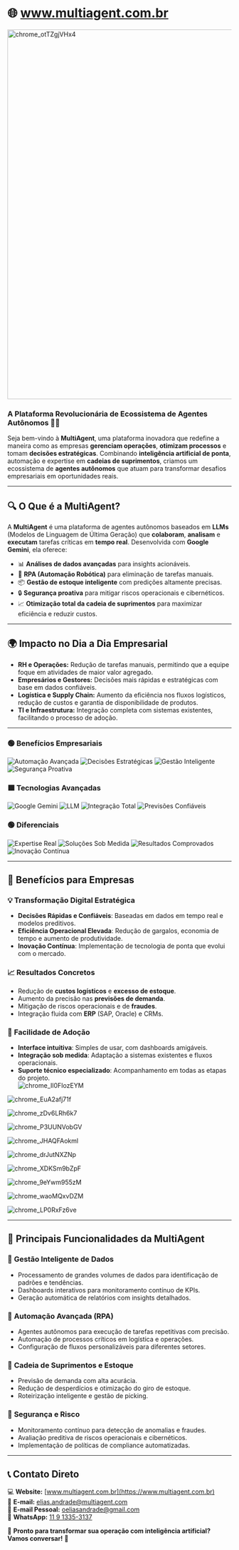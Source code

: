 # 🌐 **www.multiagent.com.br**  

<img width="829" alt="chrome_otTZgjVHx4" src="https://github.com/user-attachments/assets/a9f8dcba-f034-4705-b72c-388e251a0113" />

### **A Plataforma Revolucionária de Ecossistema de Agentes Autônomos** 🚀🤖  

Seja bem-vindo à **MultiAgent**, uma plataforma inovadora que redefine a maneira como as empresas **gerenciam operações**, **otimizam processos** e tomam **decisões estratégicas**. Combinando **inteligência artificial de ponta**, automação e expertise em **cadeias de suprimentos**, criamos um ecossistema de **agentes autônomos** que atuam para transformar desafios empresariais em oportunidades reais.  

---

## 🔍 **O Que é a MultiAgent?**  

A **MultiAgent** é uma plataforma de agentes autônomos baseados em **LLMs** (Modelos de Linguagem de Última Geração) que **colaboram**, **analisam** e **executam** tarefas críticas em **tempo real**. Desenvolvida com **Google Gemini**, ela oferece:  

- 📊 **Análises de dados avançadas** para insights acionáveis.  
- 🤖 **RPA (Automação Robótica)** para eliminação de tarefas manuais.  
- 📦 **Gestão de estoque inteligente** com predições altamente precisas.  
- 🔒 **Segurança proativa** para mitigar riscos operacionais e cibernéticos.  
- 📈 **Otimização total da cadeia de suprimentos** para maximizar eficiência e reduzir custos.  

---

## 🌍 **Impacto no Dia a Dia Empresarial**  

- **RH e Operações:** Redução de tarefas manuais, permitindo que a equipe foque em atividades de maior valor agregado.  
- **Empresários e Gestores:** Decisões mais rápidas e estratégicas com base em dados confiáveis.  
- **Logística e Supply Chain:** Aumento da eficiência nos fluxos logísticos, redução de custos e garantia de disponibilidade de produtos.  
- **TI e Infraestrutura:** Integração completa com sistemas existentes, facilitando o processo de adoção.  

---


### 🟢 **Benefícios Empresariais**
![Automação Avançada](https://img.shields.io/badge/Automação%20Avançada-🟢%20eficiência-brightgreen)
![Decisões Estratégicas](https://img.shields.io/badge/Decisões%20Estratégicas-🎯%20precisão-brightgreen)
![Gestão Inteligente](https://img.shields.io/badge/Gestão%20Inteligente-📊%20controle-brightgreen)
![Segurança Proativa](https://img.shields.io/badge/Segurança%20Proativa-🔒%20confiabilidade-brightgreen)

### 🟩 **Tecnologias Avançadas**
![Google Gemini](https://img.shields.io/badge/Google%20Gemini-🌌%20inovação-darkgreen)
![LLM](https://img.shields.io/badge/Modelos%20de%20Linguagem-🧠%20precisão-darkgreen)
![Integração Total](https://img.shields.io/badge/Integração%20ERP%20&%20CRM-🔧%20compatibilidade-darkgreen)
![Previsões Confiáveis](https://img.shields.io/badge/Previsões%20Confiáveis-📈%20assertividade-darkgreen)

### 🟢 **Diferenciais**
![Expertise Real](https://img.shields.io/badge/Expertise%20em%20TI%20e%20Suprimentos-💼%20prático-brightgreen)
![Soluções Sob Medida](https://img.shields.io/badge/Soluções%20Sob%20Medida-🛠️%20flexibilidade-brightgreen)
![Resultados Comprovados](https://img.shields.io/badge/Resultados%20Comprovados-✅%20eficácia-brightgreen)
![Inovação Contínua](https://img.shields.io/badge/Inovação%20Contínua-🚀%20evolução-brightgreen)

---

## 🌟 **Benefícios para Empresas**  

### 💡 **Transformação Digital Estratégica**  
- **Decisões Rápidas e Confiáveis**: Baseadas em dados em tempo real e modelos preditivos.  
- **Eficiência Operacional Elevada**: Redução de gargalos, economia de tempo e aumento de produtividade.  
- **Inovação Contínua**: Implementação de tecnologia de ponta que evolui com o mercado.  

### 📈 **Resultados Concretos**  
- Redução de **custos logísticos** e **excesso de estoque**.  
- Aumento da precisão nas **previsões de demanda**.  
- Mitigação de riscos operacionais e de **fraudes**.  
- Integração fluida com **ERP** (SAP, Oracle) e CRMs.  

### 🤝 **Facilidade de Adoção**  
- **Interface intuitiva**: Simples de usar, com dashboards amigáveis.  
- **Integração sob medida**: Adaptação a sistemas existentes e fluxos operacionais.  
- **Suporte técnico especializado**: Acompanhamento em todas as etapas do projeto.  
![chrome_Il0FIozEYM](https://github.com/user-attachments/assets/50d6c3b2-3688-4439-becc-e3db8b917f91)

![chrome_EuA2afj71f](https://github.com/user-attachments/assets/7cf82158-cada-4f88-932f-7eefbfb3dd50)

![chrome_zDv6LRh6k7](https://github.com/user-attachments/assets/0d6013f5-6cd4-4e19-8476-ca8ce64c35d7)

![chrome_P3UUNVobGV](https://github.com/user-attachments/assets/7f2946f4-0b83-4b3f-bfa6-6ec62f77c7ac)

![chrome_JHAQFAokml](https://github.com/user-attachments/assets/77a6fa23-482b-44fb-be53-8802d9400827)

![chrome_drJutNXZNp](https://github.com/user-attachments/assets/20289eb4-14a5-407d-92c7-5ea7c4723d1c)

![chrome_XDKSm9bZpF](https://github.com/user-attachments/assets/7e69d8e4-8611-4e6f-92fc-e72cf737210a)

![chrome_9eYwm955zM](https://github.com/user-attachments/assets/422ac788-cb1f-46f6-b4b4-a6b0f26b3c83)

![chrome_waoMQxvDZM](https://github.com/user-attachments/assets/7350006d-e52e-4bb3-9f8f-b1b70753eeb6)

![chrome_LP0RxFz6ve](https://github.com/user-attachments/assets/772fa761-2882-4709-ae53-7c5b812b16fd)

---

## 🧠 **Principais Funcionalidades da MultiAgent**  

### 🔹 **Gestão Inteligente de Dados**  
- Processamento de grandes volumes de dados para identificação de padrões e tendências.  
- Dashboards interativos para monitoramento contínuo de KPIs.  
- Geração automática de relatórios com insights detalhados.  

### 🔹 **Automação Avançada (RPA)**  
- Agentes autônomos para execução de tarefas repetitivas com precisão.  
- Automação de processos críticos em logística e operações.  
- Configuração de fluxos personalizáveis para diferentes setores.  

### 🔹 **Cadeia de Suprimentos e Estoque**  
- Previsão de demanda com alta acurácia.  
- Redução de desperdícios e otimização do giro de estoque.  
- Roteirização inteligente e gestão de picking.  

### 🔹 **Segurança e Risco**  
- Monitoramento contínuo para detecção de anomalias e fraudes.  
- Avaliação preditiva de riscos operacionais e cibernéticos.  
- Implementação de políticas de compliance automatizadas.  

---

## 📞 **Contato Direto**  

💻 **Website:** [www.multiagent.com.br](https://www.multiagent.com.br)  
📧 **E-mail:** [elias.andrade@multiagent.com](mailto:elias.andrade@multiagent.com)  
📧 **E-mail Pessoal:** [oeliasandrade@gmail.com](mailto:oeliasandrade@gmail.com)  
📱 **WhatsApp:** [11 9 1335-3137](https://wa.me/55119913353137)  

🤝 **Pronto para transformar sua operação com inteligência artificial? Vamos conversar!** 🚀  
